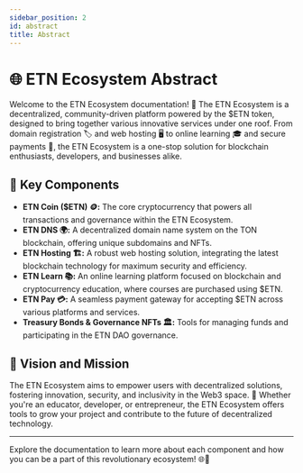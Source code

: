 ```yaml
---
sidebar_position: 2
id: abstract
title: Abstract
---
```


# 🌐 ETN Ecosystem Abstract

Welcome to the ETN Ecosystem documentation! 🚀 The ETN Ecosystem is a decentralized, community-driven platform powered by the $ETN token, designed to bring together various innovative services under one roof. From domain registration 🏷️ and web hosting 🖥️ to online learning 🎓 and secure payments 💸, the ETN Ecosystem is a one-stop solution for blockchain enthusiasts, developers, and businesses alike.

## 🌟 Key Components

- **ETN Coin ($ETN) 🪙:** The core cryptocurrency that powers all transactions and governance within the ETN Ecosystem.
- **ETN DNS 🌍:** A decentralized domain name system on the TON blockchain, offering unique subdomains and NFTs.
- **ETN Hosting 🏗️:** A robust web hosting solution, integrating the latest blockchain technology for maximum security and efficiency.
- **ETN Learn 📚:** An online learning platform focused on blockchain and cryptocurrency education, where courses are purchased using $ETN.
- **ETN Pay 💳:** A seamless payment gateway for accepting $ETN across various platforms and services.
- **Treasury Bonds & Governance NFTs 🏛️:** Tools for managing funds and participating in the ETN DAO governance.

## 🎯 Vision and Mission

The ETN Ecosystem aims to empower users with decentralized solutions, fostering innovation, security, and inclusivity in the Web3 space. 🌱 Whether you're an educator, developer, or entrepreneur, the ETN Ecosystem offers tools to grow your project and contribute to the future of decentralized technology.

---

Explore the documentation to learn more about each component and how you can be a part of this revolutionary ecosystem! 🌐🚀
